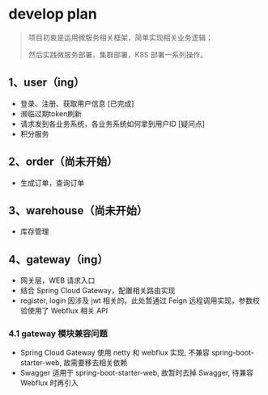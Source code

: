# develop plan
> 项目初衷是运用微服务相关框架，简单实现相关业务逻辑；
>
> 然后实践微服务部署，集群部署，K8S 部署一系列操作。

## 1、user（ing）
- 登录、注册、获取用户信息 [已完成]
- 濒临过期token刷新
- 请求发到各业务系统，各业务系统如何拿到用户ID [疑问点]
- 积分服务

## 2、order（尚未开始）
- 生成订单，查询订单

## 3、warehouse（尚未开始）
- 库存管理

## 4、gateway（ing）
- 网关层，WEB 请求入口
- 结合 Spring Cloud Gateway，配置相关路由实现 
- register, login 因涉及 jwt 相关的，此处暂通过 Feign 远程调用实现，参数校验使用了 Webflux 相关 API

### 4.1 gateway 模块兼容问题
- Spring Cloud Gateway 使用 netty 和 webflux 实现, 不兼容 spring-boot-starter-web, 故需要移去相关依赖
- Swagger 适用于 spring-boot-starter-web, 故暂时去掉 Swagger, 待兼容 Webflux 时再引入
